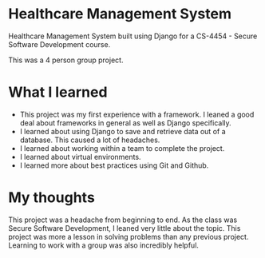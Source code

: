 # Healthcare Management System
 Healthcare Management System built using Django for a CS-4454 - Secure Software Development course.
 
This was a 4 person group project.

# What I learned
* This project was my first experience with a framework. I leaned a good deal about frameworks in general as well as Django specifically.
* I learned about using Django to save and retrieve data out of a database. This caused a lot of headaches.
* I learned about working within a team to complete the project.
* I learned about virtual environments.
* I learned more about best practices using Git and Github.

# My thoughts
This project was a headache from beginning to end. As the class was Secure Software Development, I leaned very little about the topic. This project was more a lesson in solving problems than any previous project. Learning to work with a group was also incredibly helpful.

